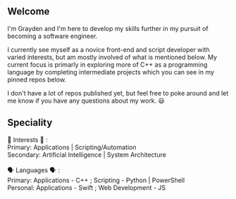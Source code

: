 ## Welcome
I'm Grayden and I'm here to develop my skills further in my pursuit of becoming a software engineer. 

I currently see myself as a novice front-end and script developer with varied interests, but am mostly involved of what is mentioned below.
My current focus is primarly in exploring more of C++ as a programming language by completing intermediate projects which you can 
see in my pinned repos below. 

I don't have a lot of repos published yet, but feel free to poke around and let me know if you have any questions about my work. 😃

## Speciality
🧠 Interests 🧠 :  <br>
Primary: Applications | Scripting/Automation <br>
Secondary: Artificial Intelligence | System Architecture
<br>
<br>
🗣️ Languages 🗣️ : <br>
Primary: Applications - C++ ; Scripting - Python | PowerShell <br>
Personal: Applications - Swift ; Web Development - JS

